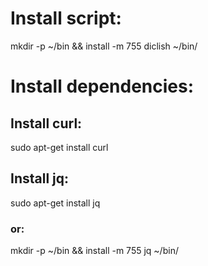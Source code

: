 # Install script:
mkdir -p ~/bin && install -m 755 diclish ~/bin/


# Install dependencies:

## Install curl:
sudo apt-get install curl 

## Install jq:
sudo apt-get install jq

### or:
mkdir -p ~/bin && install -m 755 jq ~/bin/

